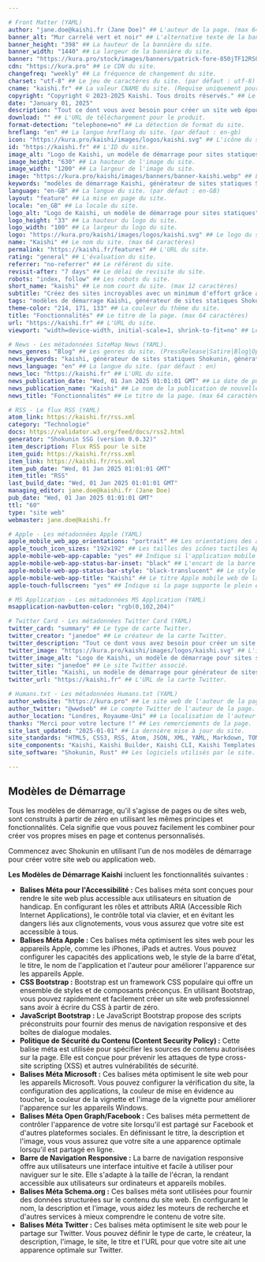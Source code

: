 ```yaml
---

# Front Matter (YAML)
author: "jane.doe@kaishi.fr (Jane Doe)" ## L'auteur de la page. (max 64 caractères)
banner_alt: "Mur carrelé vert et noir" ## L'alternative texte de la bannière du site.
banner_height: "398" ## La hauteur de la bannière du site.
banner_width: "1440" ## La largeur de la bannière du site.
banner: "https://kura.pro/stock/images/banners/patrick-fore-850jTF12RSQ.webp" ## La bannière du site.
cdn: "https://kura.pro" ## Le CDN du site.
changefreq: "weekly" ## La fréquence de changement du site.
charset: "utf-8" ## Le jeu de caractères du site. (par défaut : utf-8)
cname: "kaishi.fr" ## La valeur CNAME du site. (Requise uniquement pour la page index.)
copyright: "Copyright © 2023-2025 Kaishi. Tous droits réservés." ## Le copyright du site.
date: "January 01, 2025"
description: "Tout ce dont vous avez besoin pour créer un site web époustouflant." ## La description du site. (max 160 caractères)
download: "" ## L'URL de téléchargement pour le produit.
format-detection: "telephone=no" ## La détection de format du site.
hreflang: "en" ## La langue hreflang du site. (par défaut : en-gb)
icon: "https://kura.pro/kaishi/images/logos/kaishi.svg" ## L'icône du site au format SVG.
id: "https://kaishi.fr" ## L'ID du site.
image_alt: "Logo de Kaishi, un modèle de démarrage pour sites statiques" ## Le texte alternatif de l'image du site.
image_height: "630" ## La hauteur de l'image du site.
image_width: "1200" ## La largeur de l'image du site.
image: "https://kura.pro/kaishi/images/banners/banner-kaishi.webp" ## L'image principale du site au format SVG.
keywords: "modèles de démarrage Kaishi, générateur de sites statiques Shokunin, générateur de sites statiques, modèles de démarrage, bootstrap, bootstrap css, bootstrap javascript, politique de sécurité de contenu, balises méta open graph, barre de navigation responsive, balises méta schema.org" ## Les mots-clés du site. (max 160 caractères)
language: "en-GB" ## La langue du site. (par défaut : en-GB)
layout: "feature" ## La mise en page du site.
locale: "en_GB" ## La locale du site.
logo_alt: "Logo de Kaishi, un modèle de démarrage pour sites statiques" ## Le texte alternatif du logo du site.
logo_height: "33" ## La hauteur du logo du site.
logo_width: "100" ## La largeur du logo du site.
logo: "https://kura.pro/kaishi/images/logos/kaishi.svg" ## Le logo du site au format SVG.
name: "Kaishi" ## Le nom du site. (max 64 caractères)
permalink: "https://kaishi.fr/features" ## L'URL du site.
rating: "general" ## L'évaluation du site.
referrer: "no-referrer" ## Le référent du site.
revisit-after: "7 days" ## Le délai de revisite du site.
robots: "index, follow" ## Les robots du site.
short_name: "kaishi" ## Le nom court du site. (max 12 caractères)
subtitle: "Créez des sites incroyables avec un minimum d'effort grâce aux modèles de démarrage Kaishi" ## Le sous-titre de la page. (max 64 caractères)
tags: "modèles de démarrage Kaishi, générateur de sites statiques Shokunin, générateur de sites statiques, modèles de démarrage, bootstrap, bootstrap css, bootstrap javascript, politique de sécurité de contenu, balises méta open graph, barre de navigation responsive, balises méta schema.org" ## Les tags du site. (max 160 caractères)
theme-color: "214, 171, 133" ## La couleur du thème du site.
title: "Fonctionnalités" ## Le titre de la page. (max 64 caractères)
url: "https://kaishi.fr" ## L'URL du site.
viewport: "width=device-width, initial-scale=1, shrink-to-fit=no" ## Le viewport du site.

# News - Les métadonnées SiteMap News (YAML).
news_genres: "Blog" ## Les genres du site. (PressRelease|Satire|Blog|OpEd|Opinion|UserGenerated)
news_keywords: "kaishi, générateur de sites statiques Shokunin, générateur de sites statiques, modèle de site minimaliste, modèle de site moderne, modèle de site responsive, modèle de site de démarrage, freelance créatif, fondateur de startup, propriétaire de petite entreprise, présence en ligne" ## Les mots-clés du site. (séparés par des virgules, max 10 mots-clés)
news_language: "en" ## La langue du site. (par défaut : en)
news_loc: "https://kaishi.fr" ## L'URL du site.
news_publication_date: "Wed, 01 Jan 2025 01:01:01 GMT" ## La date de publication du site.
news_publication_name: "Kaishi" ## Le nom de la publication de nouvelles du site.
news_title: "Fonctionnalités" ## Le titre de la page. (max 64 caractères)

# RSS - Le flux RSS (YAML)
atom_link: https://kaishi.fr/rss.xml
category: "Technologie"
docs: https://validator.w3.org/feed/docs/rss2.html
generator: "Shokunin SSG (version 0.0.32)"
item_description: Flux RSS pour le site
item_guid: https://kaishi.fr/rss.xml
item_link: https://kaishi.fr/rss.xml
item_pub_date: "Wed, 01 Jan 2025 01:01:01 GMT"
item_title: "RSS"
last_build_date: "Wed, 01 Jan 2025 01:01:01 GMT"
managing_editor: jane.doe@kaishi.fr (Jane Doe)
pub_date: "Wed, 01 Jan 2025 01:01:01 GMT"
ttl: "60"
type: "site web"
webmaster: jane.doe@kaishi.fr

# Apple - Les métadonnées Apple (YAML)
apple_mobile_web_app_orientations: "portrait" ## Les orientations des applications mobiles Apple pour la page.
apple_touch_icon_sizes: "192x192" ## Les tailles des icônes tactiles Apple pour la page.
apple-mobile-web-app-capable: "yes" ## Indique si l'application mobile web Apple est compatible avec la page.
apple-mobile-web-app-status-bar-inset: "black" ## L'encart de la barre de statut Apple mobile web de la page.
apple-mobile-web-app-status-bar-style: "black-translucent" ## Le style de la barre de statut Apple mobile web de la page.
apple-mobile-web-app-title: "Kaishi" ## Le titre Apple mobile web de la page.
apple-touch-fullscreen: "yes" ## Indique si la page supporte le plein écran Apple tactile.

# MS Application - Les métadonnées MS Application (YAML)
msapplication-navbutton-color: "rgb(0,102,204)"

# Twitter Card - Les métadonnées Twitter Card (YAML)
twitter_card: "summary" ## Le type de carte Twitter.
twitter_creator: "janedoe" ## Le créateur de la carte Twitter.
twitter_description: "Tout ce dont vous avez besoin pour créer un site web époustouflant." ## La description de la carte Twitter.
twitter_image: "https://kura.pro/kaishi/images/logos/kaishi.svg" ## L'image de la carte Twitter.
twitter_image_alt: "Logo de Kaishi, un modèle de démarrage pour sites statiques" ## L'alternative texte de l'image de la carte Twitter.
twitter_site: "janedoe" ## Le site Twitter associé.
twitter_title: "Kaishi, un modèle de démarrage pour générateur de sites statiques Shokunin" ## Le titre de la carte Twitter.
twitter_url: "https://kaishi.fr" ## L'URL de la carte Twitter.

# Humans.txt - Les métadonnées Humans.txt (YAML)
author_website: "https://kura.pro" ## Le site web de l'auteur de la page.
author_twitter: "@wwdseb" ## Le compte Twitter de l'auteur de la page.
author_location: "Londres, Royaume-Uni" ## La localisation de l'auteur de la page.
thanks: "Merci pour votre lecture !" ## Les remerciements de la page.
site_last_updated: "2025-01-01" ## La dernière mise à jour du site.
site_standards: "HTML5, CSS3, RSS, Atom, JSON, XML, YAML, Markdown, TOML" ## Les standards du site.
site_components: "Kaishi, Kaishi Builder, Kaishi CLI, Kaishi Templates, Kaishi Themes" ## Les composants du site.
site_software: "Shokunin, Rust" ## Les logiciels utilisés par le site.

---
```


## Modèles de Démarrage

Tous les modèles de démarrage, qu'il s'agisse de pages ou de sites web, sont construits à partir de zéro en utilisant les mêmes principes et fonctionnalités. Cela signifie que vous pouvez facilement les combiner pour créer vos propres mises en page et contenus personnalisés.

Commencez avec Shokunin en utilisant l'un de nos modèles de démarrage pour créer votre site web ou application web.

**Les Modèles de Démarrage Kaishi** incluent les fonctionnalités suivantes :

- **Balises Méta pour l'Accessibilité :** Ces balises méta sont conçues pour rendre le site web plus accessible aux utilisateurs en situation de handicap. En configurant les rôles et attributs ARIA (Accessible Rich Internet Applications), le contrôle total via clavier, et en évitant les dangers liés aux clignotements, vous vous assurez que votre site est accessible à tous.
- **Balises Méta Apple :** Ces balises méta optimisent les sites web pour les appareils Apple, comme les iPhones, iPads et autres. Vous pouvez configurer les capacités des applications web, le style de la barre d'état, le titre, le nom de l'application et l'auteur pour améliorer l'apparence sur les appareils Apple.
- **CSS Bootstrap :** Bootstrap est un framework CSS populaire qui offre un ensemble de styles et de composants préconçus. En utilisant Bootstrap, vous pouvez rapidement et facilement créer un site web professionnel sans avoir à écrire du CSS à partir de zéro.
- **JavaScript Bootstrap :** Le JavaScript Bootstrap propose des scripts préconstruits pour fournir des menus de navigation responsive et des boîtes de dialogue modales.
- **Politique de Sécurité du Contenu (Content Security Policy) :** Cette balise méta est utilisée pour spécifier les sources de contenu autorisées sur la page. Elle est conçue pour prévenir les attaques de type cross-site scripting (XSS) et autres vulnérabilités de sécurité.
- **Balises Méta Microsoft :** Ces balises méta optimisent le site web pour les appareils Microsoft. Vous pouvez configurer la vérification du site, la configuration des applications, la couleur de mise en évidence au toucher, la couleur de la vignette et l'image de la vignette pour améliorer l'apparence sur les appareils Windows.
- **Balises Méta Open Graph/Facebook :** Ces balises méta permettent de contrôler l'apparence de votre site lorsqu'il est partagé sur Facebook et d'autres plateformes sociales. En définissant le titre, la description et l'image, vous vous assurez que votre site a une apparence optimale lorsqu'il est partagé en ligne.
- **Barre de Navigation Responsive :** La barre de navigation responsive offre aux utilisateurs une interface intuitive et facile à utiliser pour naviguer sur le site. Elle s'adapte à la taille de l'écran, la rendant accessible aux utilisateurs sur ordinateurs et appareils mobiles.
- **Balises Méta Schema.org :** Ces balises méta sont utilisées pour fournir des données structurées sur le contenu du site web. En configurant le nom, la description et l'image, vous aidez les moteurs de recherche et d'autres services à mieux comprendre le contenu de votre site.
- **Balises Méta Twitter :** Ces balises méta optimisent le site web pour le partage sur Twitter. Vous pouvez définir le type de carte, le créateur, la description, l'image, le site, le titre et l'URL pour que votre site ait une apparence optimale sur Twitter.
